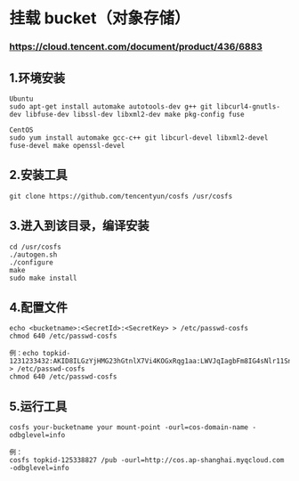 #  挂载 bucket（对象存储）
### https://cloud.tencent.com/document/product/436/6883


## 1.环境安装  

    Ubuntu
    sudo apt-get install automake autotools-dev g++ git libcurl4-gnutls-dev libfuse-dev libssl-dev libxml2-dev make pkg-config fuse

    CentOS
    sudo yum install automake gcc-c++ git libcurl-devel libxml2-devel fuse-devel make openssl-devel


## 2.安装工具
    git clone https://github.com/tencentyun/cosfs /usr/cosfs

## 3.进入到该目录，编译安装
    cd /usr/cosfs
    ./autogen.sh
    ./configure
    make
    sudo make install

## 4.配置文件
    echo <bucketname>:<SecretId>:<SecretKey> > /etc/passwd-cosfs
    chmod 640 /etc/passwd-cosfs

    例：echo topkid-1231233432:AKID8ILGzYjHMG23hGtnlX7Vi4KOGxRqg1aa:LWVJqIagbFm8IG4sNlr11Sn5DLI3dCYi > /etc/passwd-cosfs
    chmod 640 /etc/passwd-cosfs

## 5.运行工具

    cosfs your-bucketname your mount-point -ourl=cos-domain-name -odbglevel=info

    例：
    cosfs topkid-125338827 /pub -ourl=http://cos.ap-shanghai.myqcloud.com -odbglevel=info

